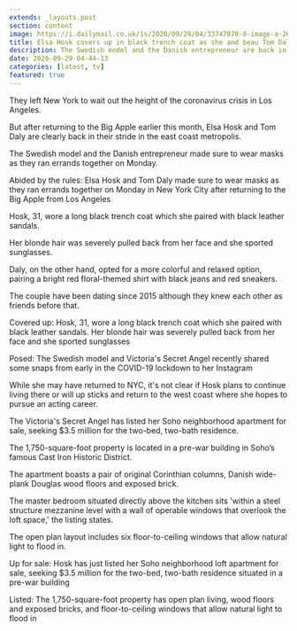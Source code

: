 ```yaml
---
extends: _layouts.post
section: content
image: https://i.dailymail.co.uk/1s/2020/09/29/04/33747070-0-image-a-26_1601350555013.jpg 
title: Elsa Hosk covers up in black trench coat as she and beau Tom Daly don masks to run errands in NYC 
description: The Swedish model and the Danish entrepreneur are back in the Big Apple after waiting out the height of the coronavirus crisis in Los Angeles. 
date: 2020-09-29-04-44-13 
categories: [latest, tv] 
featured: true 
--- 
```

They left New York to wait out the height of the coronavirus crisis in Los Angeles.

But after returning to the Big Apple earlier this month, Elsa Hosk and Tom Daly are clearly back in their stride in the east coast metropolis.

The Swedish model and the Danish entrepreneur made sure to wear masks as they ran errands together on Monday. 

Abided by the rules: Elsa Hosk and Tom Daly made sure to wear masks as they ran errands together on Monday in New York City after returning to the Big Apple from Los Angeles

Hosk, 31, wore a long black trench coat which she paired with black leather sandals.

Her blonde hair was severely pulled back from her face and she sported sunglasses.

Daly, on the other hand, opted for a more colorful and relaxed option, pairing a bright red floral-themed shirt with black jeans and red sneakers.

The couple have been dating since 2015 although they knew each other as friends before that. 

Covered up: Hosk, 31, wore a long black trench coat which she paired with black leather sandals. Her blonde hair was severely pulled back from her face and she sported sunglasses

Posed: The Swedish model and Victoria's Secret Angel recently shared some snaps from early in the COVID-19 lockdown to her Instagram

While she may have returned to NYC, it's not clear if Hosk plans to continue living there or will up sticks and return to the west coast where she hopes to pursue an acting career.

The Victoria's Secret Angel has listed her Soho neighborhood apartment for sale, seeking $3.5 million for the two-bed, two-bath residence. 

The 1,750-square-foot property is located in a pre-war building in Soho’s famous Cast Iron Historic District. 

The apartment boasts a pair of original Corinthian columns, Danish wide-plank Douglas wood floors and exposed brick. 

The master bedroom situated directly above the kitchen sits 'within a steel structure mezzanine level with a wall of operable windows that overlook the loft space,' the listing states.

The open plan layout includes six floor-to-ceiling windows that allow natural light to flood in.

Up for sale: Hosk has just listed her Soho neighborhood loft apartment for sale, seeking $3.5 million for the two-bed, two-bath residence situated in a pre-war building

Listed: The 1,750-square-foot property has open plan living, wood floors and exposed bricks, and floor-to-ceiling windows that allow natural light to flood in  

